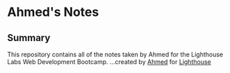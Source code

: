# Ahmed's Notes

## Summary

This repository contains all of the notes taken by Ahmed for the Lighthouse Labs Web Development Bootcamp.
...created by [Ahmed](https://github.com/ahmedalwardani) for [Lighthouse](https://www.lighthouselabs.ca/en/)
